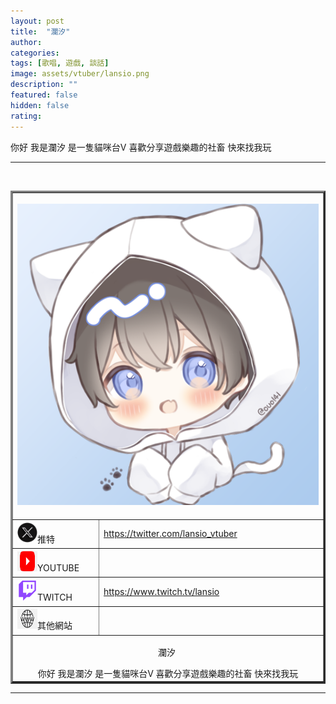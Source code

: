 ```yaml
---
layout: post
title:  "瀾汐"
author: 
categories: 
tags: [歌唱, 遊戲, 談話]
image: assets/vtuber/lansio.png
description: ""
featured: false
hidden: false
rating: 
---
```

你好 我是瀾汐 是一隻貓咪台V 喜歡分享遊戲樂趣的社畜 快來找我玩
<hr />
<p>&nbsp;</p>

<table style="border-collapse: collapse; width: 512; " border="3">
<tbody>
<tr style="height: 517px;">
<td style="width: 47.5125%; height: 517px;" colspan="2"><img src="../assets/vtuber/lansio.png" /></td>
</tr>
<tr style="height: 24px;">
<td style="width: 14.2515%; height: 40px;"><img src="../assets/images/twitter.png" alt="" width="32" height="32" />推特</td>
<td style="width: 33.261%; height: 40px;"><a href="https://twitter.com/lansio_vtuber">https://twitter.com/lansio_vtuber</a></td>
</tr>
<tr style="height: 39px;">
<td style="width: 14.2515%; height: 40px;"><img src="../assets/images/youtube.png" alt="" width="32" height="32" />YOUTUBE</td>
<td style="width: 33.261%; height: 40px;">&nbsp;</td>
</tr>
<tr style="height: 39px;">
<td style="width: 14.2515%; height: 40px;"><img src="../assets/images/twitch.png" alt="" width="32" height="32" />TWITCH</td>
<td style="width: 33.261%; height: 40px;"><a href="https://www.twitch.tv/lansio">https://www.twitch.tv/lansio </a></td>
</tr>
<tr style="height: 22px;">
<td style="width: 14.2515%; height: 40px;"><img src="../assets/images/www.png" alt="" width="32" height="32" />其他網站</td>
<td style="width: 33.261%; height: 40px;">&nbsp;</td>
</tr>
<tr>
<td style="width: 47.5125%; text-align: center;" colspan="2">
  <p>瀾汐&nbsp;</p>

<div>你好 我是瀾汐 是一隻貓咪台V 喜歡分享遊戲樂趣的社畜 快來找我玩</div>

</td>
</tr>
</tbody>
</table>

<hr />
